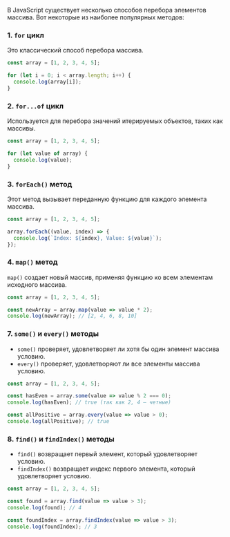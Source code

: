 В JavaScript существует несколько способов перебора элементов массива. Вот некоторые из наиболее популярных методов:

### 1. `for` цикл
Это классический способ перебора массива.

```javascript
const array = [1, 2, 3, 4, 5];

for (let i = 0; i < array.length; i++) {
  console.log(array[i]);
}
```

### 2. `for...of` цикл
Используется для перебора значений итерируемых объектов, таких как массивы.

```javascript
const array = [1, 2, 3, 4, 5];

for (let value of array) {
  console.log(value);
}
```

### 3. `forEach()` метод
Этот метод вызывает переданную функцию для каждого элемента массива.

```javascript
const array = [1, 2, 3, 4, 5];

array.forEach((value, index) => {
  console.log(`Index: ${index}, Value: ${value}`);
});
```

### 4. `map()` метод
`map()` создает новый массив, применяя функцию ко всем элементам исходного массива.

```javascript
const array = [1, 2, 3, 4, 5];

const newArray = array.map(value => value * 2);
console.log(newArray); // [2, 4, 6, 8, 10]
```


### 7. `some()` и `every()` методы
- `some()` проверяет, удовлетворяет ли хотя бы один элемент массива условию.
- `every()` проверяет, удовлетворяют ли все элементы массива условию.

```javascript
const array = [1, 2, 3, 4, 5];

const hasEven = array.some(value => value % 2 === 0);
console.log(hasEven); // true (так как 2, 4 — четные)

const allPositive = array.every(value => value > 0);
console.log(allPositive); // true
```

### 8. `find()` и `findIndex()` методы
- `find()` возвращает первый элемент, который удовлетворяет условию.
- `findIndex()` возвращает индекс первого элемента, который удовлетворяет условию.

```javascript
const array = [1, 2, 3, 4, 5];

const found = array.find(value => value > 3);
console.log(found); // 4

const foundIndex = array.findIndex(value => value > 3);
console.log(foundIndex); // 3
```

